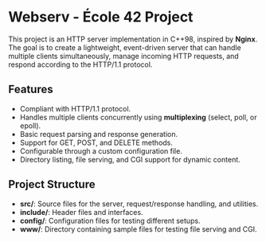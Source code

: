 # Webserv - École 42 Project

This project is an HTTP server implementation in C++98, inspired by **Nginx**. The goal is to create a lightweight, event-driven server that can handle multiple clients simultaneously, manage incoming HTTP requests, and respond according to the HTTP/1.1 protocol.

## Features

- Compliant with HTTP/1.1 protocol.
- Handles multiple clients concurrently using **multiplexing** (select, poll, or epoll).
- Basic request parsing and response generation.
- Support for GET, POST, and DELETE methods.
- Configurable through a custom configuration file.
- Directory listing, file serving, and CGI support for dynamic content.

## Project Structure

- **src/**: Source files for the server, request/response handling, and utilities.
- **include/**: Header files and interfaces.
- **config/**: Configuration files for testing different setups.
- **www/**: Directory containing sample files for testing file serving and CGI.
